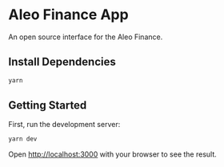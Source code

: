 # Aleo Finance App
An open source interface for the Aleo Finance.

## Install Dependencies
```bash
yarn
```

## Getting Started

First, run the development server:

```bash
yarn dev
```

Open [http://localhost:3000](http://localhost:3000) with your browser to see the result.

